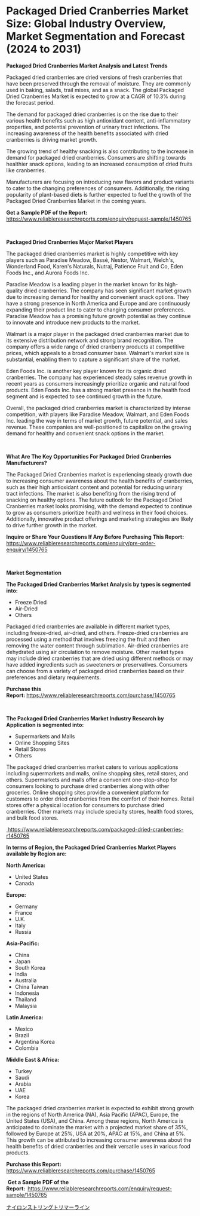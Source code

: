 <p><h1>Packaged Dried Cranberries Market Size: Global Industry Overview, Market Segmentation and Forecast (2024 to 2031)</h1></p><p><strong>Packaged Dried Cranberries Market Analysis and Latest Trends</strong></p>
<p><p>Packaged dried cranberries are dried versions of fresh cranberries that have been preserved through the removal of moisture. They are commonly used in baking, salads, trail mixes, and as a snack. The global Packaged Dried Cranberries Market is expected to grow at a CAGR of 10.3% during the forecast period.</p><p>The demand for packaged dried cranberries is on the rise due to their various health benefits such as high antioxidant content, anti-inflammatory properties, and potential prevention of urinary tract infections. The increasing awareness of the health benefits associated with dried cranberries is driving market growth.</p><p>The growing trend of healthy snacking is also contributing to the increase in demand for packaged dried cranberries. Consumers are shifting towards healthier snack options, leading to an increased consumption of dried fruits like cranberries.</p><p>Manufacturers are focusing on introducing new flavors and product variants to cater to the changing preferences of consumers. Additionally, the rising popularity of plant-based diets is further expected to fuel the growth of the Packaged Dried Cranberries Market in the coming years.</p></p>
<p><strong>Get a Sample PDF of the Report:&nbsp;</strong> <a href="https://www.reliableresearchreports.com/enquiry/request-sample/1450765">https://www.reliableresearchreports.com/enquiry/request-sample/1450765</a></p>
<p>&nbsp;</p>
<p><strong>Packaged Dried Cranberries Major Market Players</strong></p>
<p><p>The packaged dried cranberries market is highly competitive with key players such as Paradise Meadow, Bassé, Nestor, Walmart, Welch's, Wonderland Food, Karen's Naturals, Nutraj, Patience Fruit and Co, Eden Foods Inc., and Aurora Foods Inc.</p><p>Paradise Meadow is a leading player in the market known for its high-quality dried cranberries. The company has seen significant market growth due to increasing demand for healthy and convenient snack options. They have a strong presence in North America and Europe and are continuously expanding their product line to cater to changing consumer preferences. Paradise Meadow has a promising future growth potential as they continue to innovate and introduce new products to the market.</p><p>Walmart is a major player in the packaged dried cranberries market due to its extensive distribution network and strong brand recognition. The company offers a wide range of dried cranberry products at competitive prices, which appeals to a broad consumer base. Walmart's market size is substantial, enabling them to capture a significant share of the market.</p><p>Eden Foods Inc. is another key player known for its organic dried cranberries. The company has experienced steady sales revenue growth in recent years as consumers increasingly prioritize organic and natural food products. Eden Foods Inc. has a strong market presence in the health food segment and is expected to see continued growth in the future.</p><p>Overall, the packaged dried cranberries market is characterized by intense competition, with players like Paradise Meadow, Walmart, and Eden Foods Inc. leading the way in terms of market growth, future potential, and sales revenue. These companies are well-positioned to capitalize on the growing demand for healthy and convenient snack options in the market.</p></p>
<p>&nbsp;</p>
<p><strong>What Are The Key Opportunities For Packaged Dried Cranberries Manufacturers?</strong></p>
<p><p>The Packaged Dried Cranberries market is experiencing steady growth due to increasing consumer awareness about the health benefits of cranberries, such as their high antioxidant content and potential for reducing urinary tract infections. The market is also benefiting from the rising trend of snacking on healthy options. The future outlook for the Packaged Dried Cranberries market looks promising, with the demand expected to continue to grow as consumers prioritize health and wellness in their food choices. Additionally, innovative product offerings and marketing strategies are likely to drive further growth in the market.</p></p>
<p><strong>Inquire or Share Your Questions If Any Before Purchasing This Report:</strong> <a href="https://www.reliableresearchreports.com/enquiry/pre-order-enquiry/1450765">https://www.reliableresearchreports.com/enquiry/pre-order-enquiry/1450765</a></p>
<p>&nbsp;</p>
<p><strong>Market Segmentation</strong></p>
<p><strong>The Packaged Dried Cranberries Market Analysis by types is segmented into:</strong></p>
<p><ul><li>Freeze Dried</li><li>Air-Dried</li><li>Others</li></ul></p>
<p><p>Packaged dried cranberries are available in different market types, including freeze-dried, air-dried, and others. Freeze-dried cranberries are processed using a method that involves freezing the fruit and then removing the water content through sublimation. Air-dried cranberries are dehydrated using air circulation to remove moisture. Other market types may include dried cranberries that are dried using different methods or may have added ingredients such as sweeteners or preservatives. Consumers can choose from a variety of packaged dried cranberries based on their preferences and dietary requirements.</p></p>
<p><strong>Purchase this Report:&nbsp;</strong><a href="https://www.reliableresearchreports.com/purchase/1450765">https://www.reliableresearchreports.com/purchase/1450765</a></p>
<p>&nbsp;</p>
<p><strong>The Packaged Dried Cranberries Market Industry Research by Application is segmented into:</strong></p>
<p><ul><li>Supermarkets and Malls</li><li>Online Shopping Sites</li><li>Retail Stores</li><li>Others</li></ul></p>
<p><p>The packaged dried cranberries market caters to various applications including supermarkets and malls, online shopping sites, retail stores, and others. Supermarkets and malls offer a convenient one-stop-shop for consumers looking to purchase dried cranberries along with other groceries. Online shopping sites provide a convenient platform for customers to order dried cranberries from the comfort of their homes. Retail stores offer a physical location for consumers to purchase dried cranberries. Other markets may include specialty stores, health food stores, and bulk food stores.</p></p>
<p><a href="https://www.reliableresearchreports.com/packaged-dried-cranberries-r1450765">&nbsp;https://www.reliableresearchreports.com/packaged-dried-cranberries-r1450765</a></p>
<p><strong>In terms of Region, the Packaged Dried Cranberries Market Players available by Region are:</strong></p>
<p>
    <p> <strong> North America: </strong>
        <ul>
            <li>United States</li>
            <li>Canada</li>
        </ul>
        </p> 
    <p> <strong> Europe: </strong>
        <ul>
            <li>Germany</li>
            <li>France</li>
            <li>U.K.</li>
            <li>Italy</li>
            <li>Russia</li>
        </ul>
        </p> 
    <p> <strong> Asia-Pacific: </strong>
        <ul>
            <li>China</li>
            <li>Japan</li>
            <li>South Korea</li>
            <li>India</li>
            <li>Australia</li>
            <li>China Taiwan</li>
            <li>Indonesia</li>
            <li>Thailand</li>
            <li>Malaysia</li>
        </ul>
        </p> 
    <p> <strong> Latin America: </strong>
        <ul>
            <li>Mexico</li>
            <li>Brazil</li>
            <li>Argentina Korea</li>
            <li>Colombia</li>
        </ul>
        </p> 
    <p> <strong> Middle East & Africa: </strong>
        <ul>
            <li>Turkey</li>
            <li>Saudi</li>
            <li>Arabia</li>
            <li>UAE</li>
            <li>Korea</li>
        </ul>
    </p>
    </p>
<p><p>The packaged dried cranberries market is expected to exhibit strong growth in the regions of North America (NA), Asia Pacific (APAC), Europe, the United States (USA), and China. Among these regions, North America is anticipated to dominate the market with a projected market share of 35%, followed by Europe at 25%, USA at 20%, APAC at 15%, and China at 5%. This growth can be attributed to increasing consumer awareness about the health benefits of dried cranberries and their versatile uses in various food products.</p></p>
<p><strong>Purchase this Report: </strong><a href="https://www.reliableresearchreports.com/purchase/1450765">https://www.reliableresearchreports.com/purchase/1450765</a></p>
<p>&nbsp;<strong>Get a Sample PDF of the Report:&nbsp;&nbsp;</strong><a href="https://www.reliableresearchreports.com/enquiry/request-sample/1450765">https://www.reliableresearchreports.com/enquiry/request-sample/1450765</a></p>
<p><strong></strong></p>
<p><p><a href="https://github.com/Sophiaard2003/Market-Research-Report-List-1/blob/main/871837919609.md">ナイロンストリングトリマーライン</a></p></p>